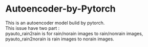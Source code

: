 # Autoencoder-by-Pytorch  
This is an autoencoder model bulid by pytorch.    
This issue have two part :  
pyauto_rain2rain is for rain/norain images to rain/nonrain images,  
pyauto_rain2norain is rain images to norain images.   
